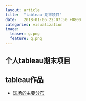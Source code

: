 ```yaml
---
layout: article
title:  "tableau-期末项目"
date:   2018-01-05 22:07:50 +0800
categories: visualization
image:
  teaser: g.png
  feature: g.png
---
```


## 个人tableau期末项目



## tableau作品

- <a href="https://chenjaipeng.github.io/infovis/keshihua/index.html" target="_blank">球场的主要分布</a>

